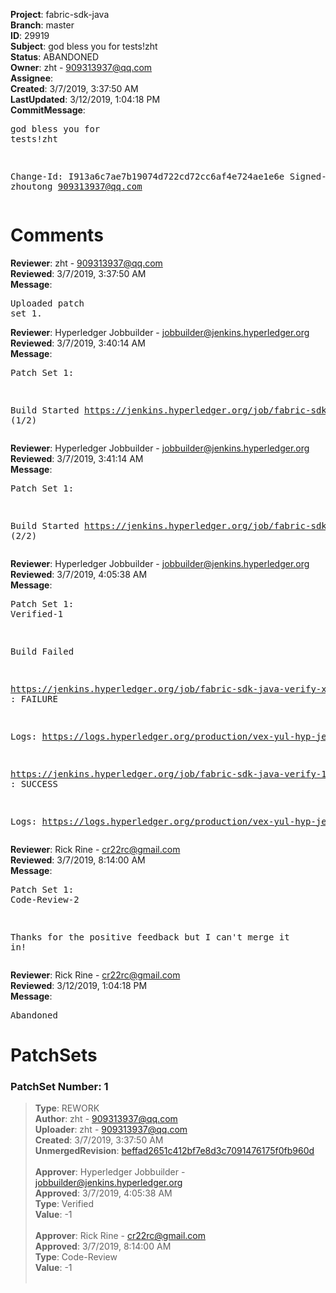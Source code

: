 <strong>Project</strong>: fabric-sdk-java<br><strong>Branch</strong>: master<br><strong>ID</strong>: 29919<br><strong>Subject</strong>: god bless you for tests!zht<br><strong>Status</strong>: ABANDONED<br><strong>Owner</strong>: zht - 909313937@qq.com<br><strong>Assignee</strong>:<br><strong>Created</strong>: 3/7/2019, 3:37:50 AM<br><strong>LastUpdated</strong>: 3/12/2019, 1:04:18 PM<br><strong>CommitMessage</strong>:<br><pre>god bless you for tests!zht

Change-Id: I913a6c7ae7b19074d722cd72cc6af4e724ae1e6e
Signed-off-by: zhoutong <909313937@qq.com>
</pre><h1>Comments</h1><strong>Reviewer</strong>: zht - 909313937@qq.com<br><strong>Reviewed</strong>: 3/7/2019, 3:37:50 AM<br><strong>Message</strong>: <pre>Uploaded patch set 1.</pre><strong>Reviewer</strong>: Hyperledger Jobbuilder - jobbuilder@jenkins.hyperledger.org<br><strong>Reviewed</strong>: 3/7/2019, 3:40:14 AM<br><strong>Message</strong>: <pre>Patch Set 1:

Build Started https://jenkins.hyperledger.org/job/fabric-sdk-java-verify-1.4-x86_64/53/ (1/2)</pre><strong>Reviewer</strong>: Hyperledger Jobbuilder - jobbuilder@jenkins.hyperledger.org<br><strong>Reviewed</strong>: 3/7/2019, 3:41:14 AM<br><strong>Message</strong>: <pre>Patch Set 1:

Build Started https://jenkins.hyperledger.org/job/fabric-sdk-java-verify-x86_64/2645/ (2/2)</pre><strong>Reviewer</strong>: Hyperledger Jobbuilder - jobbuilder@jenkins.hyperledger.org<br><strong>Reviewed</strong>: 3/7/2019, 4:05:38 AM<br><strong>Message</strong>: <pre>Patch Set 1: Verified-1

Build Failed 

https://jenkins.hyperledger.org/job/fabric-sdk-java-verify-x86_64/2645/ : FAILURE

Logs: https://logs.hyperledger.org/production/vex-yul-hyp-jenkins-3/fabric-sdk-java-verify-x86_64/2645

https://jenkins.hyperledger.org/job/fabric-sdk-java-verify-1.4-x86_64/53/ : SUCCESS

Logs: https://logs.hyperledger.org/production/vex-yul-hyp-jenkins-3/fabric-sdk-java-verify-1.4-x86_64/53</pre><strong>Reviewer</strong>: Rick Rine - cr22rc@gmail.com<br><strong>Reviewed</strong>: 3/7/2019, 8:14:00 AM<br><strong>Message</strong>: <pre>Patch Set 1: Code-Review-2

Thanks for the positive feedback but I can't merge it in!</pre><strong>Reviewer</strong>: Rick Rine - cr22rc@gmail.com<br><strong>Reviewed</strong>: 3/12/2019, 1:04:18 PM<br><strong>Message</strong>: <pre>Abandoned</pre><h1>PatchSets</h1><h3>PatchSet Number: 1</h3><blockquote><strong>Type</strong>: REWORK<br><strong>Author</strong>: zht - 909313937@qq.com<br><strong>Uploader</strong>: zht - 909313937@qq.com<br><strong>Created</strong>: 3/7/2019, 3:37:50 AM<br><strong>UnmergedRevision</strong>: [beffad2651c412bf7e8d3c7091476175f0fb960d](https://github.com/hyperledger-gerrit-archive/fabric-sdk-java/commit/beffad2651c412bf7e8d3c7091476175f0fb960d)<br><br><strong>Approver</strong>: Hyperledger Jobbuilder - jobbuilder@jenkins.hyperledger.org<br><strong>Approved</strong>: 3/7/2019, 4:05:38 AM<br><strong>Type</strong>: Verified<br><strong>Value</strong>: -1<br><br><strong>Approver</strong>: Rick Rine - cr22rc@gmail.com<br><strong>Approved</strong>: 3/7/2019, 8:14:00 AM<br><strong>Type</strong>: Code-Review<br><strong>Value</strong>: -1<br><br></blockquote>